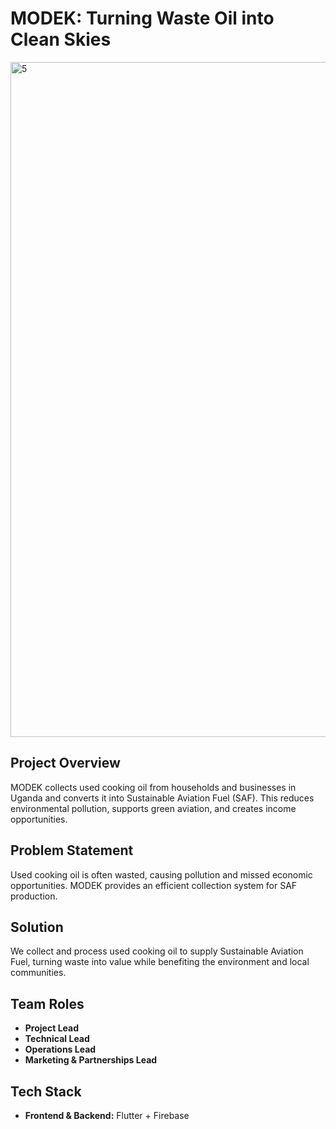 # MODEK: Turning Waste Oil into Clean Skies

<img width="1920" height="1080" alt="5" src="https://github.com/user-attachments/assets/630cd1d9-0c2e-4398-9036-ca565084df8d" />



## Project Overview
MODEK collects used cooking oil from households and businesses in Uganda and converts it into Sustainable Aviation Fuel (SAF). This reduces environmental pollution, supports green aviation, and creates income opportunities.

## Problem Statement
Used cooking oil is often wasted, causing pollution and missed economic opportunities. MODEK provides an efficient collection system for SAF production.

## Solution
We collect and process used cooking oil to supply Sustainable Aviation Fuel, turning waste into value while benefiting the environment and local communities.

## Team Roles
- **Project Lead**
- **Technical Lead**
- **Operations Lead**
- **Marketing & Partnerships Lead**

## Tech Stack
- **Frontend & Backend:** Flutter + Firebase

